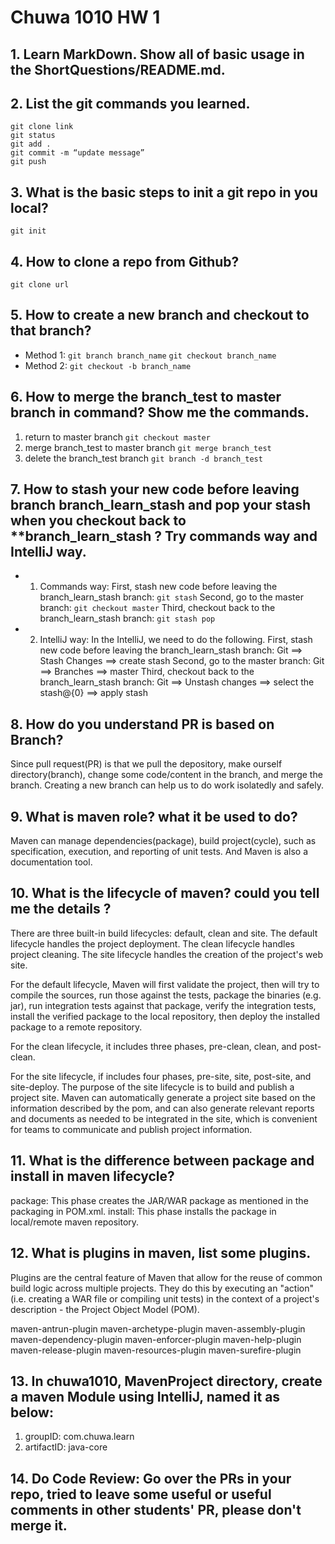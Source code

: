 # Chuwa 1010 HW 1

## 1. Learn MarkDown. Show all of basic usage in the ShortQuestions/README.md.


## 2. List the git commands you learned.
```
git clone link
git status
git add .
git commit -m “update message”
git push
```


## 3. What is the basic steps to init a git repo in you local?
```git init```


## 4. How to clone a repo from Github?
```git clone url```


## 5. How to create a new branch and checkout to that branch?
- Method 1:
```git branch branch_name```
```git checkout branch_name```
- Method 2:
```git checkout -b branch_name```


## 6. How to merge the branch_test to master branch in command? Show me the commands.
1) return to master branch
```git checkout master```
2) merge branch_test to master branch
```git merge branch_test```
3) delete the branch_test branch
```git branch -d branch_test```

## 7. How to stash your new code before leaving branch branch_learn_stash and pop your stash when you checkout back to **branch_learn_stash ? Try commands way and IntelliJ way.
- 1) Commands way:
First, stash new code before leaving the branch_learn_stash branch:
```git stash```
Second, go to the master branch:
```git checkout master```
Third, checkout back to the branch_learn_stash branch:
```git stash pop```

- 2) IntelliJ way:
In the IntelliJ, we need to do the following.
First, stash new code before leaving the branch_learn_stash branch: 
Git ==> Stash Changes ==> create stash
Second, go to the master branch:
Git ==> Branches ==> master
Third, checkout back to the branch_learn_stash branch:
Git ==> Unstash changes ==> select the stash@{0} ==> apply stash

## 8. How do you understand PR is based on Branch?
Since pull request(PR) is that we pull the depository, make ourself directory(branch), change some code/content in the branch, and merge the branch. Creating a new branch can help us to do work isolatedly and safely. 


## 9. What is maven role? what it be used to do?
Maven can manage dependencies(package), build project(cycle), such as specification, execution, and reporting of unit tests. And Maven is also a documentation tool.


## 10. What is the lifecycle of maven? could you tell me the details ?
There are three built-in build lifecycles: default, clean and site. 
The default lifecycle handles the project deployment.
The clean lifecycle handles project cleaning.
The site lifecycle handles the creation of the project's web site.

For the default lifecycle, Maven will first validate the project, then will try to compile the sources, run those against the tests, package the binaries (e.g. jar), run integration tests against that package, verify the integration tests, install the verified package to the local repository, then deploy the installed package to a remote repository.

For the clean lifecycle, it includes three phases, pre-clean, clean, and post-clean.

For the site lifecycle, if includes four phases, pre-site, site, post-site, and site-deploy. The purpose of the site lifecycle is to build and publish a project site. Maven can automatically generate a project site based on the information described by the pom, and can also generate relevant reports and documents as needed to be integrated in the site, which is convenient for teams to communicate and publish project information.

## 11. What is the difference between package and install in maven lifecycle?
package: This phase creates the JAR/WAR package as mentioned in the packaging in POM.xml.
install: This phase installs the package in local/remote maven repository.


## 12. What is plugins in maven, list some plugins.
Plugins are the central feature of Maven that allow for the reuse of common build logic across multiple projects. They do this by executing an "action" (i.e. creating a WAR file or compiling unit tests) in the context of a project's description - the Project Object Model (POM).

maven-antrun-plugin
maven-archetype-plugin
maven-assembly-plugin
maven-dependency-plugin
maven-enforcer-plugin
maven-help-plugin
maven-release-plugin
maven-resources-plugin
maven-surefire-plugin


## 13. In chuwa1010, MavenProject directory, create a maven Module using IntelliJ, named it as below:
1) groupID: com.chuwa.learn
2) artifactID: java-core

## 14. Do Code Review: Go over the PRs in your repo, tried to leave some useful or useful comments in other students' PR, please don't merge it.